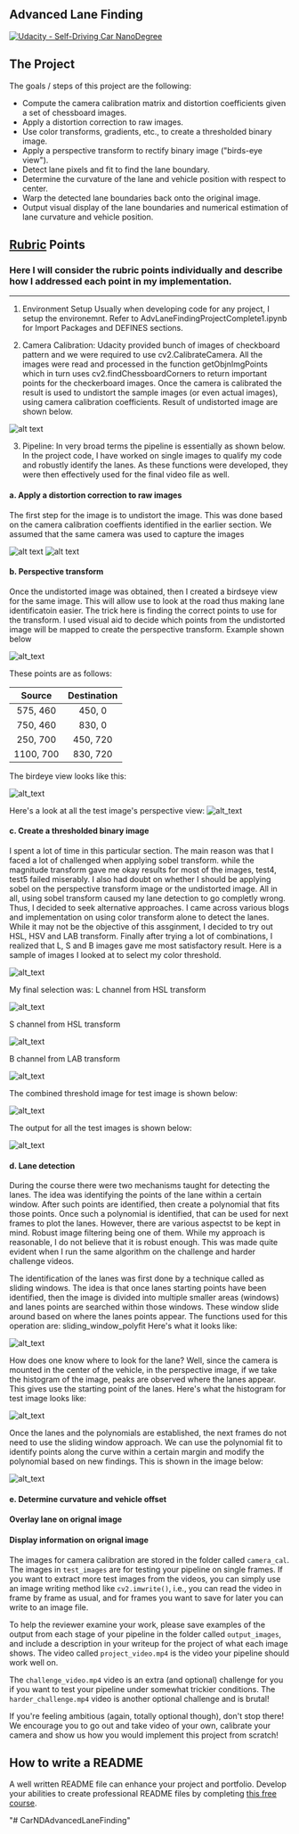 ## Advanced Lane Finding
[![Udacity - Self-Driving Car NanoDegree](https://s3.amazonaws.com/udacity-sdc/github/shield-carnd.svg)](http://www.udacity.com/drive)

[image1]: ./examples/undistort_output.png "Undistorted"
[testImage]: ./output_images/test1Img.png "testImage" 
[testUndistImg]: ./output_images/testundistimg.png "testUndistImg"
[testwarpImg]: ./output_images/testwarpimg.png "testwarpImg"
[testwarpRect]: ./output_images/testwarp_rectImg.png "testwarpRect"
[testLImg]: ./output_images/testLimg.png "testLImg"
[testSImg]: ./output_images/testSImg.png "testSImg"
[testBImg]: ./output_images/testBimg.png "testBImg"
[testLSBImg]: ./output_images/lsbcombined.png "testLSBImg"
[colorThresh]: ./output_images/ColorThresholdImages.png "colorThresh"
[sliding]: ./output_images/slidingwindow.png "sliding"
[checkerBoard]: ./output_images/checkerboard.png "checkerBoard"
[perspective]: ./output_images/perspectiveImgs.png "perspective"
[testColorThresh]: ./output_images/colorThresholdImages_test.png "testColorThresh"  
[hist]: ./output_images/testhist.png "hist"
[polyfit]: ./output_images/testployplot.png "polyfit"

The Project
---

The goals / steps of this project are the following:

* Compute the camera calibration matrix and distortion coefficients given a set of chessboard images.
* Apply a distortion correction to raw images.
* Use color transforms, gradients, etc., to create a thresholded binary image.
* Apply a perspective transform to rectify binary image ("birds-eye view").
* Detect lane pixels and fit to find the lane boundary.
* Determine the curvature of the lane and vehicle position with respect to center.
* Warp the detected lane boundaries back onto the original image.
* Output visual display of the lane boundaries and numerical estimation of lane curvature and vehicle position.

## [Rubric](https://review.udacity.com/#!/rubrics/571/view) Points
### Here I will consider the rubric points individually and describe how I addressed each point in my implementation.  

---
1. Environment Setup
Usually when developing code for any project, I setup the environemnt. Refer to AdvLaneFindingProjectComplete1.ipynb for Import Packages and DEFINES sections. 

2. Camera Calibration: 
Udacity provided bunch of images of checkboard pattern and we were required to use cv2.CalibrateCamera. All the images were read and processed in the function getObjnImgPoints which in turn uses cv2.findChessboardCorners to return important points for the checkerboard images. Once the camera is calibrated the result is used to undistort the sample images (or even actual images), using camera calibration coefficients. Result of undistorted image are shown below.  

![alt text][checkerBoard] 

3. Pipeline: 
In very broad terms the pipeline is essentially as shown below. In the project code, I have worked on single images to qualify my code and robustly identify the lanes. As these functions were developed, they were then effectively used for the final video file as well. 

#### a. Apply a distortion correction to raw images
The first step for the image is to undistort the image. This was done based on the camera calibration coeffients identified in the earlier section. We assumed that the same camera was used to capture the images 

![alt text][testImage] ![alt text][testUndistImg]

#### b. Perspective transform
Once the undistorted image was obtained, then I created a birdseye view for the same image. This will allow use to look at the road thus making lane identificatoin easier. The trick here is finding the correct points to use for the transform. I used visual aid to decide which points from the undistorted image will be mapped to create the perspective transform. Example shown below

![alt_text][testwarpRect]

These points are as follows: 

| Source        | Destination   | 
|:-------------:|:-------------:| 
|  575, 460     | 450, 0        | 
|  750, 460     | 830, 0        |
|  250, 700     | 450, 720      |
| 1100, 700     | 830, 720      |

The birdeye view looks like this: 

![alt_text][testwarpImg]

Here's a look at all the test image's perspective view: 
![alt_text][perspective]

#### c. Create a thresholded binary image
I spent a lot of time in this particular section. The main reason was that I faced a lot of challenged when applying sobel transform. while the magnitude transform gave me okay results for most of the images, test4, test5 failed miserably. I also had doubt on whether I should be applying sobel on the perspective transform image or the undistorted image. All in all, using sobel transform caused my lane detection to go completly wrong. Thus, I decided to seek alternative approaches. I came across various blogs and implementation on using color transform alone to detect the lanes. While it may not be the objective of this assginment, I decided to try out HSL, HSV and LAB transform. Finally after trying a lot of combinations, I realized that  L, S and B images gave me most satisfactory result. Here is a sample of images I looked at to select my color threshold. 

![alt_text][colorThresh] 

My final selection was:
L channel from HSL transform 

![alt_text][testLImg]

S channel from HSL transform

![alt_text][testSImg]

B channel from LAB transform

![alt_text][testBImg]

The combined threshold image for test image is shown below: 

![alt_text][testLSBImg]


The output for all the test images is shown below: 

![alt_text][testColorThresh]

#### d. Lane detection
During the course there were two mechanisms taught for detecting the lanes. The idea was identifying the points of the lane within a certain window. After such points are identified, then create a polynomial that fits those points. Once such a polynomial is identified, that can be used for next frames to plot the lanes. However, there are various aspectst to be kept in mind. Robust image filtering being one of them. 
While my approach is reasonable, I do not believe that it is robust enough. This was made quite evident when I run the same algorithm on the challenge and harder challenge videos.

The identification of the lanes was first done by a technique called as sliding windows. The idea is that once lanes starting points have been identified, then the image is divided into multiple smaller areas (windows) and lanes points are searched within those windows. These window slide around based on where the lanes points appear. 
The functions used for this operation are: sliding_window_polyfit 
Here's what it looks like: 

![alt_text][sliding]

How does one know where to look for the lane? Well, since the camera is mounted in the center of the vehicle, in the perspective image, if we take the histogram of the image, peaks are observed where the lanes appear. This gives use the starting point of the lanes. Here's what the histogram for test image looks like: 

![alt_text][hist]

Once the lanes and the polynomials are established, the next frames do not need to use the sliding window approach. We can use the polynomial fit to identify points along the curve within a certain margin and modify the polynomial based on new findings. This is shown in the image below: 

![alt_text][polyfit]


#### e. Determine curvature and vehicle offset


#### Overlay lane on orignal image

#### Display information on orignal image


The images for camera calibration are stored in the folder called `camera_cal`.  The images in `test_images` are for testing your pipeline on single frames.  If you want to extract more test images from the videos, you can simply use an image writing method like `cv2.imwrite()`, i.e., you can read the video in frame by frame as usual, and for frames you want to save for later you can write to an image file.  

To help the reviewer examine your work, please save examples of the output from each stage of your pipeline in the folder called `output_images`, and include a description in your writeup for the project of what each image shows.    The video called `project_video.mp4` is the video your pipeline should work well on.  

The `challenge_video.mp4` video is an extra (and optional) challenge for you if you want to test your pipeline under somewhat trickier conditions.  The `harder_challenge.mp4` video is another optional challenge and is brutal!

If you're feeling ambitious (again, totally optional though), don't stop there!  We encourage you to go out and take video of your own, calibrate your camera and show us how you would implement this project from scratch!

## How to write a README
A well written README file can enhance your project and portfolio.  Develop your abilities to create professional README files by completing [this free course](https://www.udacity.com/course/writing-readmes--ud777).

"# CarNDAdvancedLaneFinding" 
